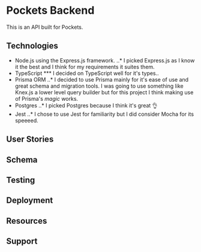 # Pockets Backend
This is an API built for Pockets.

## Technologies
- Node.js using the Express.js framework.
..* I picked Express.js as I know it the best and I think for my requirements it suites them.
- TypeScript
*** I decided on TypeScript well for it's types..
- Prisma ORM
..* I decided to use Prisma mainly for it's ease of use and great schema and migration tools. I was going to use something like Knex.js a lower level query builder but for this project I think making use of Prisma's *magic* works.
- Postgres
..* I picked Postgres because I think it's great 👌
- Jest
..* I chose to use Jest for familiarity but I did consider Mocha for its speeeed.
## User Stories
## Schema
## Testing
## Deployment
## Resources
## Support
